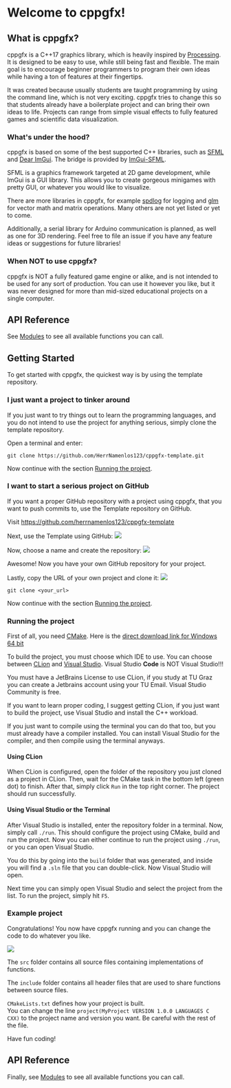 # Welcome to cppgfx!

## What is cppgfx?

cppgfx is a C++17 graphics library, which is heavily inspired by [Processing](https://processing.org/). 
It is designed to be easy to use, while still being fast and flexible. The main goal is to encourage beginner programmers
to program their own ideas while having a ton of features at their fingertips. 

It was created because usually students are taught programming by using the command line, which is not very exciting.
cppgfx tries to change this so that students already have a boilerplate project and can bring their own ideas to life.
Projects can range from simple visual effects to fully featured games and scientific data visualization.

### What's under the hood?

cppgfx is based on some of the best supported C++ libraries, such as [SFML](https://www.sfml-dev.org/)
and [Dear ImGui](https://github.com/ocornut/imgui). The bridge is provided by [ImGui-SFML](https://github.com/SFML/imgui-sfml).

SFML is a graphics framework targeted at 2D game development, while ImGui is a GUI library. This allows you to
create gorgeous minigames with pretty GUI, or whatever you would like to visualize.

There are more libraries in cppgfx, for example [spdlog](https://github.com/gabime/spdlog) for logging and
[glm](https://github.com/g-truc/glm) for vector math and matrix operations. Many others are not yet listed or yet to come.

Additionally, a serial library for Arduino communication is planned, as well as one for 3D rendering.
Feel free to file an issue if you have any feature ideas or suggestions for future libraries!

### When NOT to use cppgfx?

cppgfx is NOT a fully featured game engine or alike, and is not intended to be used for any sort of production. You
can use it however you like, but it was never designed for more than mid-sized educational projects on a single computer.

## API Reference

See [Modules](modules.html) to see all available functions you can call.

## Getting Started

To get started with cppgfx, the quickest way is by using the template repository.

### I just want a project to tinker around

If you just want to try things out to learn the programming languages, and you do not intend to use the project for anything serious, simply clone the template repository.

Open a terminal and enter:  
```
git clone https://github.com/HerrNamenlos123/cppgfx-template.git
```

Now continue with the section [Running the project](#running-the-project).

### I want to start a serious project on GitHub

If you want a proper GitHub repository with a project using cppgfx, that you want to push commits to, use the Template repository on GitHub.

Visit https://github.com/herrnamenlos123/cppgfx-template

Next, use the Template using GitHub:
![](clone_template.png)

Now, choose a name and create the repository:
![](create_repo.png)

Awesome! Now you have your own GitHub repository for your project.

Lastly, copy the URL of your own project and clone it:
![](clone_project_repo.png)

```
git clone <your_url>
```

Now continue with the section [Running the project](#running-the-project).

### Running the project

First of all, you need [CMake](https://cmake.org/download/). Here is the [direct download link for Windows 64 bit](https://github.com/Kitware/CMake/releases/download/v3.28.0-rc3/cmake-3.28.0-rc3-windows-x86_64.msi)

To build the project, you must choose which IDE to use. You can choose between [CLion](https://www.jetbrains.com/clion/) and [Visual Studio](https://visualstudio.microsoft.com/de/). Visual Studio **Code** is NOT Visual Studio!!!

You must have a JetBrains License to use CLion, if you study at TU Graz you can create a Jetbrains account using your TU Email. Visual Studio Community is free.

If you want to learn proper coding, I suggest getting CLion, if you just want to build the project, use Visual Studio and install the C++ workload.

If you just want to compile using the terminal you can do that too, but you must already have a compiler installed. You can install Visual Studio for the compiler, and then compile using the terminal anyways.

#### Using CLion

When CLion is configured, open the folder of the repository you just cloned as a project in CLion. Then, wait for the CMake task in the bottom left (green dot) to finish. After that, simply click `Run` in the top right corner. The project should run successfully.

#### Using Visual Studio or the Terminal

After Visual Studio is installed, enter the repository folder in a terminal. Now, simply call `./run`. This should configure the project using CMake, build and run the project. Now you can either continue to run the project using `./run`, or you can open Visual Studio.

You do this by going into the `build` folder that was generated, and inside you will find a `.sln` file that you can double-click. Now Visual Studio will open.

Next time you can simply open Visual Studio and select the project from the list.
To run the project, simply hit `F5`.

### Example project

Congratulations! You now have cppgfx running and you can change the code to do whatever you like.

![](example_project.png)

The `src` folder contains all source files containing implementations of functions.  

The `include` folder contains all header files that are used to share functions between source files.  

`CMakeLists.txt` defines how your project is built.  
You can change the line `project(MyProject VERSION 1.0.0 LANGUAGES C CXX)` to the project name and version you want. Be careful with the rest of the file.

Have fun coding!

## API Reference

Finally, see [Modules](modules.html) to see all available functions you can call.
